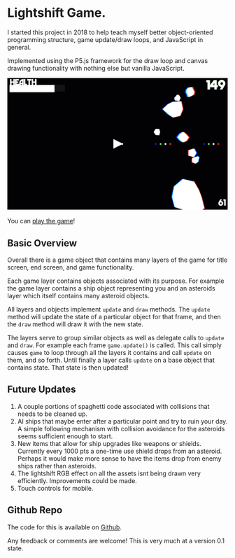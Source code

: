 # Lightshift Game.

I started this project in 2018 to help teach myself better object-oriented programming structure, game update/draw loops, and JavaScript in general.

Implemented using the P5.js framework for the draw loop and canvas drawing functionality with nothing else but vanilla JavaScript.

[![Screenshot of game with triangle representing the ship in the center and white asteroids all around](./lightshift-game-2.png)](https://tyrelh.github.io/lightshift-game/)

You can [play the game](https://tyrelh.github.io/lightshift-game/)!

## Basic Overview

Overall there is a game object that contains many layers of the game for title screen, end screen, and game functionality.

Each game layer contains objects associated with its purpose. For example the game layer contains a ship object representing you and an asteroids layer which itself contains many asteroid objects.

All layers and objects implement `update` and `draw` methods. The `update` method will update the state of a particular object for that frame, and then the `draw` method will draw it with the new state.

The layers serve to group similar objects as well as delegate calls to `update` and `draw`. For example each frame `game.update()` is called. This call simply causes `game` to loop through all the layers it contains and call `update` on them, and so forth. Until finally a layer calls `update` on a base object that contains state. That state is then updated!

## Future Updates

1. A couple portions of spaghetti code associated with collisions that needs to be cleaned up.
2. AI ships that maybe enter after a particular point  and try to ruin your day. A simple following mechanism with collision avoidance for the asteroids seems sufficient enough to start.
3. New items that allow for ship upgrades like weapons or shields. Currently every 1000 pts a one-time use shield drops from an asteroid. Perhaps it would make more sense to have the items drop from enemy ships rather than asteroids.
4. The lightshift RGB effect on all the assets isnt being drawn very efficiently. Improvements could be made.
5. Touch controls for mobile.

## Github Repo

The code for this is available on [Github](https://www.github.com/tyrelh/lightshift-game).

Any feedback or comments are welcome! This is very much at a version 0.1 state.

